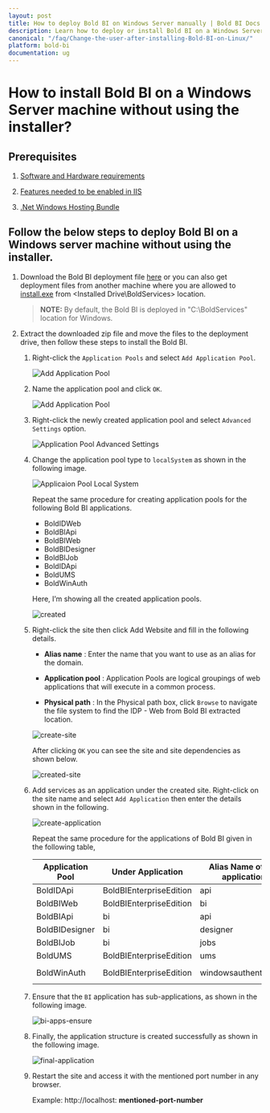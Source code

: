 ```yaml
---
layout: post
title: How to deploy Bold BI on Windows Server manually | Bold BI Docs
description: Learn how to deploy or install Bold BI on a Windows Server machine in IIS manager without using the installer and run the Bold BI application.
canonical: "/faq/Change-the-user-after-installing-Bold-BI-on-Linux/"
platform: bold-bi
documentation: ug
---
```


# How to install Bold BI on a Windows Server machine without using the installer? 

## Prerequisites

1. [Software and Hardware requirements](/deploying-bold-bi/deploying-in-windows/prerequisites-windows/#software-requirements)  

2. [Features needed to be enabled in IIS](/faq/features-needed-to-enable-in-iis-to-run-bold-bi-in-win-server-os/)

3. [.Net Windows Hosting Bundle](https://download.visualstudio.microsoft.com/download/pr/ff658e5a-c017-4a63-9ffe-e53865963848/15875eef1f0b8e25974846e4a4518135/dotnet-hosting-3.1.3-win.exe
)

## Follow the below steps to deploy Bold BI on a Windows server machine without using the installer.

1. Download the Bold BI deployment file [here](https://s3.amazonaws.com/files2.syncfusion.com/Installs/BoldBI/24-05-2022/BoldServices.zip) or you can also get deployment files from another machine where you are allowed to [install.exe](https://www.boldbi.com/account#windows) from <Installed Drive\BoldServices> location.

    > **NOTE:** By default, the Bold BI is deployed in "C:\BoldServices" location for Windows. 

2. Extract the downloaded zip file and move the files to the deployment drive, then follow these steps to install the Bold BI.
    
    1. Right-click the `Application Pools` and select `Add Application Pool`.

        ![Add Application Pool](/static/assets/faq/images/add-application-pool.png)

    2. Name the application pool and click `OK`.

        ![Add Application Pool](/static/assets/faq/images/add-app-pool.png#width=55%)

    3. Right-click the newly created application pool and select `Advanced Settings` option.

        ![Application Pool Advanced Settings](/static/assets/faq/images/application-pool-advanced-settings.png#width=55%)

    4. Change the application pool type to `localSystem` as shown in the following image.

        ![Applicaion Pool Local System](/static/assets/faq/images/application-pool-local-system.png#width=55%)

        Repeat the same procedure for creating application pools for the following Bold BI applications.

        *	BoldIDWeb
        *	BoldBIApi
        *	BoldBIWeb
        *	BoldBIDesigner
        *	BoldBIJob
        *	BoldIDApi
        *	BoldUMS
        *	BoldWinAuth

         Here, I’m showing all the created application pools.
    
        ![created](/static/assets/faq/images/created-application-pools.png#width=55%)

    5. Right-click the site then click Add Website and fill in the following details.

        * **Alias name** : Enter the name that you want to use as an alias for the domain.

        * **Application pool** : Application Pools are logical groupings of web applications that will execute in a common process.

        * **Physical path** : In the Physical path box, click `Browse` to navigate the file system to find the IDP - Web from Bold BI extracted location.

        ![create-site](/static/assets/faq/images/create-site.png#width=150%)
        
        After clicking `OK` you can see the site and site dependencies as shown below.

        ![created-site](/static/assets/faq/images/created-site.png#width=55%)

    6. Add services as an application under the created site. Right-click on the site name and select `Add Application` then enter the details shown in the following.

        ![create-application](/static/assets/faq/images/create-application.png)

        Repeat the same procedure for the applications of Bold BI given in the following table,
    
        | Application Pool    | Under Application    | Alias Name of the application   |           Physical Path  |
		|-------------------   |-----------------------     |------------------|-------------------------------               |
		|	BoldIDApi		|	BoldBIEnterpriseEdition	|	api						|	**`{Extracted Location}`**\idp\api						|
		|	BoldBIWeb		|	BoldBIEnterpriseEdition	|	bi						|	**`{Extracted Location}`**\bi\web						|
		|	BoldBIApi		|	bi						|	api						|	**`{Extracted Location}`**\bi\api						|
		|	BoldBIDesigner	|	bi						|	designer				|	**`{Extracted Location}`**\bi\dataservice				|
		|	BoldBIJob		|	bi						|	jobs					|	**`{Extracted Location}`**\bi\jobs						|
		|	BoldUMS			|	BoldBIEnterpriseEdition	|	ums						|	**`{Extracted Location}`**\idp\ums						|
		|	BoldWinAuth		|	BoldBIEnterpriseEdition	|	windowsauthentication	|	**`{Extracted Location}`**\idp\windowsauthentication	|

    7. Ensure that the `BI` application has sub-applications, as shown in the following image.
    
        ![bi-apps-ensure](/static/assets/faq/images/bi-app-ensure.png#width=55%)

    8. Finally, the application structure is created successfully as shown in the following image.
       
        ![final-application](/static/assets/faq/images/final-application.png#width=55%)
		
	9. Restart the site and access it with the mentioned port number in any browser.
	
		Example: http://localhost: **mentioned-port-number**

        
    




